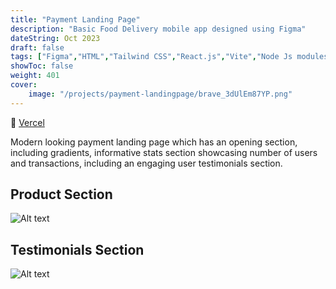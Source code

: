 ```yaml
---
title: "Payment Landing Page"
description: "Basic Food Delivery mobile app designed using Figma"
dateString: Oct 2023
draft: false
tags: ["Figma","HTML","Tailwind CSS","React.js","Vite","Node Js modules","Vercel"]
showToc: false
weight: 401
cover:
    image: "/projects/payment-landingpage/brave_3dUlEm87YP.png"
--- 
```

🔗 [Vercel](https://bank-page-green.vercel.app/)

Modern looking payment landing page which has an opening section, including gradients, informative stats section showcasing number of users and transactions, including an engaging user testimonials section.

## Product Section

![Alt text](/projects/payment-landingpage/product.png)

## Testimonials Section

![Alt text](/projects/payment-landingpage/testimonial.png)

